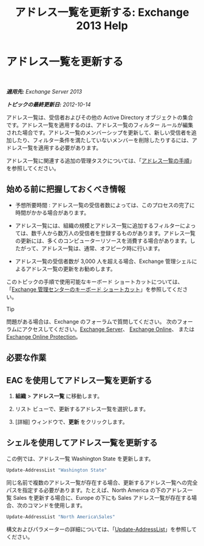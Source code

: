 ﻿---
title: 'アドレス一覧を更新する: Exchange 2013 Help'
TOCTitle: アドレス一覧を更新する
ms:assetid: 163e7099-cf14-4bb0-a84c-1401e9db670e
ms:mtpsurl: https://technet.microsoft.com/ja-jp/library/Aa996375(v=EXCHG.150)
ms:contentKeyID: 49895267
ms.date: 04/24/2018
mtps_version: v=EXCHG.150
f1_keywords:
- Microsoft.Exchange.Management.SnapIn.Esm.OrganizationConfiguration.Mailbox.UpdateAddressListWizardForm.ScheduleWizardPage
ms.translationtype: HT
---

# アドレス一覧を更新する

 

_**適用先:** Exchange Server 2013_

_**トピックの最終更新日:** 2012-10-14_

アドレス一覧は、受信者およびその他の Active Directory オブジェクトの集合です。アドレス一覧を適用するのは、アドレス一覧のフィルター ルールが編集された場合です。アドレス一覧のメンバーシップを更新して、新しい受信者を追加したり、フィルター条件を満たしていないメンバーを削除したりするには、アドレス一覧を適用する必要があります。

アドレス一覧に関連する追加の管理タスクについては、「[アドレス一覧の手順](address-list-procedures-exchange-2013-help.md)」を参照してください。

## 始める前に把握しておくべき情報

  - 予想所要時間 : アドレス一覧の受信者数によっては、このプロセスの完了に時間がかかる場合があります。

  - アドレス一覧には、組織の規模とアドレス一覧に追加するフィルターによっては、数千人から数万人の受信者を登録するものがあります。アドレス一覧の更新には、多くのコンピューターリソースを消費する場合があります。したがって、アドレス一覧は、通常、オフピーク時に行います。

  - アドレス一覧の受信者数が 3,000 人を超える場合、Exchange 管理シェルによるアドレス一覧の更新をお勧めします。

このトピックの手順で使用可能なキーボード ショートカットについては、「[Exchange 管理センターのキーボード ショートカット](keyboard-shortcuts-in-the-exchange-admin-center-exchange-online-protection-help.md)」を参照してください。


> [!TIP]
> 問題がある場合は、Exchange のフォーラムで質問してください。 次のフォーラムにアクセスしてください。<A href="https://go.microsoft.com/fwlink/p/?linkid=60612">Exchange Server</A>、 <A href="https://go.microsoft.com/fwlink/p/?linkid=267542">Exchange Online</A>、 または <A href="https://go.microsoft.com/fwlink/p/?linkid=285351">Exchange Online Protection</A>。



## 必要な作業

## EAC を使用してアドレス一覧を更新する

1.  <strong>組織</strong> \> <strong>アドレス一覧</strong> に移動します。

2.  リスト ビューで、更新するアドレス一覧を選択します。

3.  \[詳細\] ウィンドウで、<strong>更新</strong> をクリックします。

## シェルを使用してアドレス一覧を更新する

この例では、アドレス一覧 Washington State を更新します。

```powershell
Update-AddressList "Washington State"
```

同じ名前で複数のアドレス一覧が存在する場合、更新するアドレス一覧への完全パスを指定する必要があります。たとえば、North America の下のアドレス一覧 Sales を更新する場合に、Europe の下にも Sales アドレス一覧が存在する場合、次のコマンドを使用します。

```powershell
Update-AddressList "North America\Sales"
```

構文およびパラメーターの詳細については、「[Update-AddressList](https://technet.microsoft.com/ja-jp/library/aa997982\(v=exchg.150\))」を参照してください。

